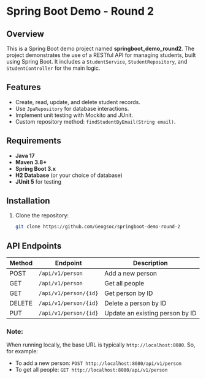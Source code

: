 # Spring Boot Demo - Round 2

## Overview
This is a Spring Boot demo project named **springboot_demo_round2**. The project demonstrates the use of a RESTful API for managing students, built using Spring Boot. It includes a `StudentService`, `StudentRepository`, and `StudentController` for the main logic.

## Features
- Create, read, update, and delete student records.
- Use `JpaRepository` for database interactions.
- Implement unit testing with Mockito and JUnit.
- Custom repository method: `findStudentByEmail(String email)`.

## Requirements
- **Java 17**
- **Maven 3.8+**
- **Spring Boot 3.x**
- **H2 Database** (or your choice of database)
- **JUnit 5** for testing

## Installation
1. Clone the repository:
   ```bash
   git clone https://github.com/Geogsoc/springboot-demo-round-2


## API Endpoints

| Method  | Endpoint               | Description                  |
|---------|------------------------|------------------------------|
| POST    | `/api/v1/person`        | Add a new person             |
| GET     | `/api/v1/person`        | Get all people               |
| GET     | `/api/v1/person/{id}`   | Get person by ID             |
| DELETE  | `/api/v1/person/{id}`   | Delete a person by ID        |
| PUT     | `/api/v1/person/{id}`   | Update an existing person by ID |

### Note:
When running locally, the base URL is typically `http://localhost:8080`. So, for example:
- To add a new person: `POST http://localhost:8080/api/v1/person`
- To get all people: `GET http://localhost:8080/api/v1/person`